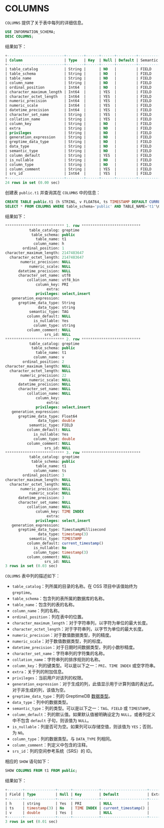 # COLUMNS

`COLUMNS` 提供了关于表中每列的详细信息。

```sql
USE INFORMATION_SCHEMA;
DESC COLUMNS;
```

结果如下：

```sql
+--------------------------+--------+------+------+---------+---------------+
| Column                   | Type   | Key  | Null | Default | Semantic Type |
+--------------------------+--------+------+------+---------+---------------+
| table_catalog            | String |      | NO   |         | FIELD         |
| table_schema             | String |      | NO   |         | FIELD         |
| table_name               | String |      | NO   |         | FIELD         |
| column_name              | String |      | NO   |         | FIELD         |
| ordinal_position         | Int64  |      | NO   |         | FIELD         |
| character_maximum_length | Int64  |      | YES  |         | FIELD         |
| character_octet_length   | Int64  |      | YES  |         | FIELD         |
| numeric_precision        | Int64  |      | YES  |         | FIELD         |
| numeric_scale            | Int64  |      | YES  |         | FIELD         |
| datetime_precision       | Int64  |      | YES  |         | FIELD         |
| character_set_name       | String |      | YES  |         | FIELD         |
| collation_name           | String |      | YES  |         | FIELD         |
| column_key               | String |      | NO   |         | FIELD         |
| extra                    | String |      | NO   |         | FIELD         |
| privileges               | String |      | NO   |         | FIELD         |
| generation_expression    | String |      | NO   |         | FIELD         |
| greptime_data_type       | String |      | NO   |         | FIELD         |
| data_type                | String |      | NO   |         | FIELD         |
| semantic_type            | String |      | NO   |         | FIELD         |
| column_default           | String |      | YES  |         | FIELD         |
| is_nullable              | String |      | NO   |         | FIELD         |
| column_type              | String |      | NO   |         | FIELD         |
| column_comment           | String |      | YES  |         | FIELD         |
| srs_id                   | Int64  |      | YES  |         | FIELD         |
+--------------------------+--------+------+------+---------+---------------+
24 rows in set (0.00 sec)
```

创建表 `public.t1` 并查询其在 `COLUMNS` 中的信息：

```sql
CREATE TABLE public.t1 (h STRING, v FLOAT64, ts TIMESTAMP DEFAULT CURRENT_TIMESTAMP() TIME INDEX, PRIMARY KEY(h));
SELECT * FROM COLUMNS WHERE table_schema='public' AND TABLE_NAME='t1'\G
```

结果如下：

```sql
*************************** 1. row ***************************
           table_catalog: greptime
            table_schema: public
              table_name: t1
             column_name: h
        ordinal_position: 1
character_maximum_length: 2147483647
  character_octet_length: 2147483647
       numeric_precision: NULL
           numeric_scale: NULL
      datetime_precision: NULL
      character_set_name: utf8
          collation_name: utf8_bin
              column_key: PRI
                   extra:
              privileges: select,insert
   generation_expression:
      greptime_data_type: String
               data_type: string
           semantic_type: TAG
          column_default: NULL
             is_nullable: Yes
             column_type: string
          column_comment: NULL
                  srs_id: NULL
*************************** 2. row ***************************
           table_catalog: greptime
            table_schema: public
              table_name: t1
             column_name: v
        ordinal_position: 2
character_maximum_length: NULL
  character_octet_length: NULL
       numeric_precision: 22
           numeric_scale: NULL
      datetime_precision: NULL
      character_set_name: NULL
          collation_name: NULL
              column_key:
                   extra:
              privileges: select,insert
   generation_expression:
      greptime_data_type: Float64
               data_type: double
           semantic_type: FIELD
          column_default: NULL
             is_nullable: Yes
             column_type: double
          column_comment: NULL
                  srs_id: NULL
*************************** 3. row ***************************
           table_catalog: greptime
            table_schema: public
              table_name: t1
             column_name: ts
        ordinal_position: 3
character_maximum_length: NULL
  character_octet_length: NULL
       numeric_precision: NULL
           numeric_scale: NULL
      datetime_precision: 3
      character_set_name: NULL
          collation_name: NULL
              column_key: TIME INDEX
                   extra:
              privileges: select,insert
   generation_expression:
      greptime_data_type: TimestampMillisecond
               data_type: timestamp(3)
           semantic_type: TIMESTAMP
          column_default: current_timestamp()
             is_nullable: No
             column_type: timestamp(3)
          column_comment: NULL
                  srs_id: NULL
3 rows in set (0.03 sec)
```

`COLUMNS` 表中列的描述如下：

- `table_catalog`：列所属的目录的名称。在 OSS 项目中该值始终为 `greptime`。
- `table_schema`：包含列的表所属的数据库的名称。
- `table_name`：包含列的表的名称。
- `column_name`：列的名称。
- `ordinal_position`：列在表中的位置。
- `character_maximum_length`：对于字符串列，以字符为单位的最大长度。
- `character_octet_length`：对于字符串列，以字节为单位的最大长度。
- `numeric_precision`：对于数值数据类型，列的精度。
- `numeric_scale`：对于数值数据类型，列的标度。
- `datetime_precision`：对于日期时间数据类型，列的小数秒精度。
- `character_set_name`：字符串列的字符集的名称。
- `collation_name`：字符串列的排序规则的名称。
- `column_key`：列的键类型。可以是以下之一：`PRI`、`TIME INDEX` 或空字符串。
- `extra`：关于列的附加信息。
- `privileges`：当前用户对该列的权限。
- `generation_expression`：对于生成的列，此值显示用于计算列值的表达式。对于非生成的列，该值为空。
- `greptime_data_type`：列的 GreptimeDB [数据类型](/reference/sql/data-types.md)。
- `data_type`：列中的数据类型。
- `semantic_type`：列的类型。可以是以下之一：`TAG`、`FIELD` 或 `TIMESTAMP`。
- `column_default`：列的默认值。如果默认值被明确设定为 `NULL`，或者列定义中不包含 `default` 子句，则该值为 `NULL`。
- `is_nullable`：列是否可为空。如果列可以存储空值，则该值为 `YES`；否则，为 `NO`。
- `column_type`：列的数据类型。与 `DATA_TYPE` 列相同。
- `column_comment`：列定义中包含的注释。
- `srs_id`：列的空间参考系统（SRS）的 ID。

相应的 `SHOW` 语句如下：

```sql
SHOW COLUMNS FROM t1 FROM public;
```

结果如下：

```sql
+-------+--------------+------+------------+---------------------+-------+----------------------+
| Field | Type         | Null | Key        | Default             | Extra | Greptime_type        |
+-------+--------------+------+------------+---------------------+-------+----------------------+
| h     | string       | Yes  | PRI        | NULL                |       | String               |
| ts    | timestamp(3) | No   | TIME INDEX | current_timestamp() |       | TimestampMillisecond |
| v     | double       | Yes  |            | NULL                |       | Float64              |
+-------+--------------+------+------------+---------------------+-------+----------------------+
3 rows in set (0.01 sec)
```
